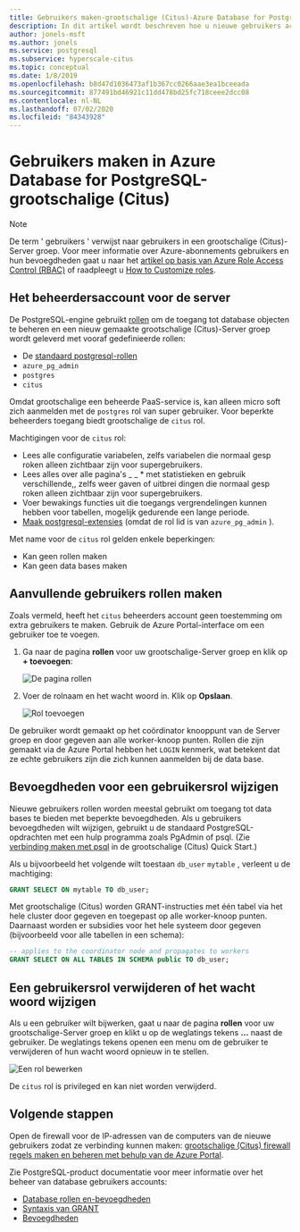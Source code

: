 ```yaml
---
title: Gebruikers maken-grootschalige (Citus)-Azure Database for PostgreSQL
description: In dit artikel wordt beschreven hoe u nieuwe gebruikers accounts kunt maken om te communiceren met een Azure Database for PostgreSQL-grootschalige (Citus).
author: jonels-msft
ms.author: jonels
ms.service: postgresql
ms.subservice: hyperscale-citus
ms.topic: conceptual
ms.date: 1/8/2019
ms.openlocfilehash: b8d47d1036473af1b367cc0266aae3ea1bceeada
ms.sourcegitcommit: 877491bd46921c11dd478bd25fc718ceee2dcc08
ms.contentlocale: nl-NL
ms.lasthandoff: 07/02/2020
ms.locfileid: "84343928"
---
```

# <a name="create-users-in-azure-database-for-postgresql---hyperscale-citus"></a>Gebruikers maken in Azure Database for PostgreSQL-grootschalige (Citus)

> [!NOTE]
> De term ' gebruikers ' verwijst naar gebruikers in een grootschalige (Citus)-Server groep. Voor meer informatie over Azure-abonnements gebruikers en hun bevoegdheden gaat u naar het [artikel op basis van Azure Role Access Control (RBAC)](../role-based-access-control/built-in-roles.md) of raadpleegt u [How to Customize roles](../role-based-access-control/custom-roles.md).

## <a name="the-server-admin-account"></a>Het beheerdersaccount voor de server

De PostgreSQL-engine gebruikt [rollen](https://www.postgresql.org/docs/current/sql-createrole.html) om de toegang tot database objecten te beheren en een nieuw gemaakte grootschalige (Citus)-Server groep wordt geleverd met vooraf gedefinieerde rollen:

* De [standaard postgresql-rollen](https://www.postgresql.org/docs/current/default-roles.html)
* `azure_pg_admin`
* `postgres`
* `citus`

Omdat grootschalige een beheerde PaaS-service is, kan alleen micro soft zich aanmelden met de `postgres` rol van super gebruiker. Voor beperkte beheerders toegang biedt grootschalige de `citus` rol.

Machtigingen voor de `citus` rol:

* Lees alle configuratie variabelen, zelfs variabelen die normaal gesp roken alleen zichtbaar zijn voor supergebruikers.
* Lees alles over alle pagina's \_ \_ \* met statistieken en gebruik verschillende,, zelfs weer gaven of uitbrei dingen die normaal gesp roken alleen zichtbaar zijn voor supergebruikers.
* Voer bewakings functies uit die toegangs vergrendelingen kunnen hebben voor tabellen, mogelijk gedurende een lange periode.
* [Maak postgresql-extensies](concepts-hyperscale-extensions.md) (omdat de rol lid is van `azure_pg_admin` ).

Met name voor de `citus` rol gelden enkele beperkingen:

* Kan geen rollen maken
* Kan geen data bases maken

## <a name="how-to-create-additional-user-roles"></a>Aanvullende gebruikers rollen maken

Zoals vermeld, heeft het `citus` beheerders account geen toestemming om extra gebruikers te maken. Gebruik de Azure Portal-interface om een gebruiker toe te voegen.

1. Ga naar de pagina **rollen** voor uw grootschalige-Server groep en klik op **+ toevoegen**:

   ![De pagina rollen](media/howto-hyperscale-create-users/1-role-page.png)

2. Voer de rolnaam en het wacht woord in. Klik op **Opslaan**.

   ![Rol toevoegen](media/howto-hyperscale-create-users/2-add-user-fields.png)

De gebruiker wordt gemaakt op het coördinator knooppunt van de Server groep en door gegeven aan alle worker-knoop punten. Rollen die zijn gemaakt via de Azure Portal hebben het `LOGIN` kenmerk, wat betekent dat ze echte gebruikers zijn die zich kunnen aanmelden bij de data base.

## <a name="how-to-modify-privileges-for-user-role"></a>Bevoegdheden voor een gebruikersrol wijzigen

Nieuwe gebruikers rollen worden meestal gebruikt om toegang tot data bases te bieden met beperkte bevoegdheden. Als u gebruikers bevoegdheden wilt wijzigen, gebruikt u de standaard PostgreSQL-opdrachten met een hulp programma zoals PgAdmin of psql. (Zie [verbinding maken met psql](quickstart-create-hyperscale-portal.md#connect-to-the-database-using-psql) in de grootschalige (Citus) Quick Start.)

Als u bijvoorbeeld het volgende wilt toestaan `db_user` `mytable` , verleent u de machtiging:

```sql
GRANT SELECT ON mytable TO db_user;
```

Met grootschalige (Citus) worden GRANT-instructies met één tabel via het hele cluster door gegeven en toegepast op alle worker-knoop punten. Daarnaast worden er subsidies voor het hele systeem door gegeven (bijvoorbeeld voor alle tabellen in een schema):

```sql
-- applies to the coordinator node and propagates to workers
GRANT SELECT ON ALL TABLES IN SCHEMA public TO db_user;
```

## <a name="how-to-delete-a-user-role-or-change-their-password"></a>Een gebruikersrol verwijderen of het wacht woord wijzigen

Als u een gebruiker wilt bijwerken, gaat u naar de pagina **rollen** voor uw grootschalige-Server groep en klikt u op de weglatings tekens **...** naast de gebruiker. De weglatings tekens openen een menu om de gebruiker te verwijderen of hun wacht woord opnieuw in te stellen.

   ![Een rol bewerken](media/howto-hyperscale-create-users/edit-role.png)

De `citus` rol is privileged en kan niet worden verwijderd.

## <a name="next-steps"></a>Volgende stappen

Open de firewall voor de IP-adressen van de computers van de nieuwe gebruikers zodat ze verbinding kunnen maken: [grootschalige (Citus) firewall regels maken en beheren met behulp van de Azure Portal](howto-hyperscale-manage-firewall-using-portal.md).

Zie PostgreSQL-product documentatie voor meer informatie over het beheer van database gebruikers accounts:

* [Database rollen en-bevoegdheden](https://www.postgresql.org/docs/current/static/user-manag.html)
* [Syntaxis van GRANT](https://www.postgresql.org/docs/current/static/sql-grant.html)
* [Bevoegdheden](https://www.postgresql.org/docs/current/static/ddl-priv.html)
